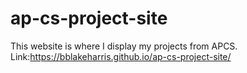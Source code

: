 # ap-cs-project-site
This website is where I display my projects from APCS.
Link:https://bblakeharris.github.io/ap-cs-project-site/
